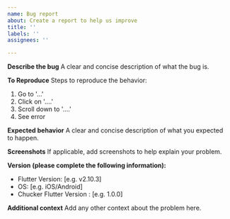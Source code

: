 ```yaml
---
name: Bug report
about: Create a report to help us improve
title: ''
labels: ''
assignees: ''

---
```


**Describe the bug**
A clear and concise description of what the bug is.

**To Reproduce**
Steps to reproduce the behavior:
1. Go to '...'
2. Click on '....'
3. Scroll down to '....'
4. See error

**Expected behavior**
A clear and concise description of what you expected to happen.

**Screenshots**
If applicable, add screenshots to help explain your problem.

**Version (please complete the following information):**
 - Flutter Version: [e.g. v2.10.3]
 - OS: [e.g. iOS/Android]
 - Chucker Flutter Version : [e.g. 1.0.0]

**Additional context**
Add any other context about the problem here.
